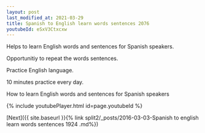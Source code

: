 ```yaml
---
layout: post
last_modified_at: 2021-03-29
title: Spanish to English learn words sentences 2076 
youtubeId: eSxV3Ctxcxw
---
```

 
 
Helps to learn English words and sentences for Spanish speakers.

Opportunitiy to repeat the words sentences. 

Practice English language. 
 
10 minutes practice every day. 
 
How to learn English words and sentences for Spanish speakers 
 
{% include youtubePlayer.html id=page.youtubeId %}
 
 
[Next]({{ site.baseurl }}{% link  split2/_posts/2016-03-03-Spanish to english learn words sentences 1924 .md%})
 

